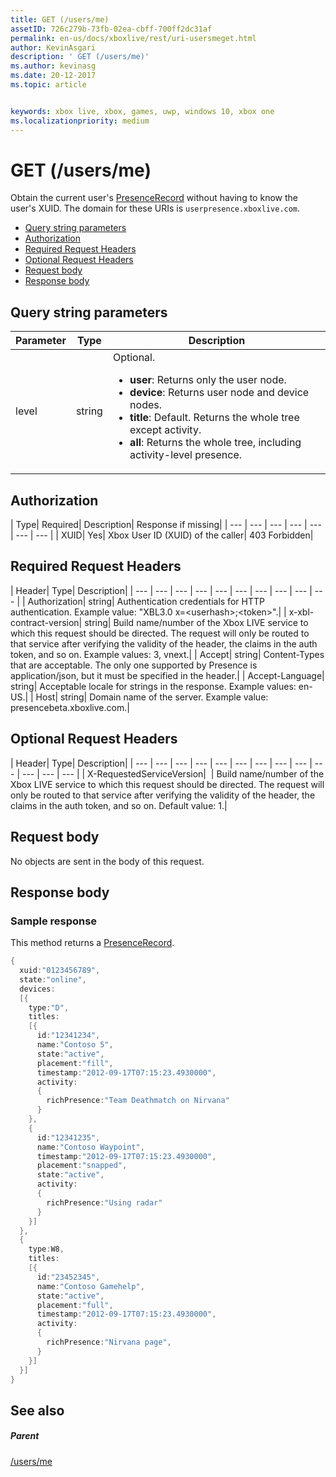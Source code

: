 ```yaml
---
title: GET (/users/me)
assetID: 726c279b-73fb-02ea-cbff-700ff2dc31af
permalink: en-us/docs/xboxlive/rest/uri-usersmeget.html
author: KevinAsgari
description: ' GET (/users/me)'
ms.author: kevinasg
ms.date: 20-12-2017
ms.topic: article


keywords: xbox live, xbox, games, uwp, windows 10, xbox one
ms.localizationpriority: medium
---
```



# GET (/users/me)
Obtain the current user's [PresenceRecord](../../json/json-presencerecord.md) without having to know the user's XUID.
The domain for these URIs is `userpresence.xboxlive.com`.

  * [Query string parameters](#ID4EZ)
  * [Authorization](#ID4EIC)
  * [Required Request Headers](#ID4ELD)
  * [Optional Request Headers](#ID4EPF)
  * [Request body](#ID4EPG)
  * [Response body](#ID4E1G)

<a id="ID4EZ"></a>


## Query string parameters

| Parameter| Type| Description|
| --- | --- | --- |
| level| string| Optional. <ul><li><b>user</b>: Returns only the user node.</li><li><b>device</b>: Returns user node and device nodes.</li><li><b>title</b>: Default. Returns the whole tree except activity.</li><li><b>all</b>: Returns the whole tree, including activity-level presence.</li></ul> | 

<a id="ID4EIC"></a>


## Authorization

| Type| Required| Description| Response if missing|
| --- | --- | --- | --- | --- | --- | --- |
| XUID| Yes| Xbox User ID (XUID) of the caller| 403 Forbidden|

<a id="ID4ELD"></a>


## Required Request Headers

| Header| Type| Description|
| --- | --- | --- | --- | --- | --- | --- | --- | --- | --- |
| Authorization| string| Authentication credentials for HTTP authentication. Example value: "XBL3.0 x=&lt;userhash>;&lt;token>".|
| x-xbl-contract-version| string| Build name/number of the Xbox LIVE service to which this request should be directed. The request will only be routed to that service after verifying the validity of the header, the claims in the auth token, and so on. Example values: 3, vnext.|
| Accept| string| Content-Types that are acceptable. The only one supported by Presence is application/json, but it must be specified in the header.|
| Accept-Language| string| Acceptable locale for strings in the response. Example values: en-US.|
| Host| string| Domain name of the server. Example value: presencebeta.xboxlive.com.|

<a id="ID4EPF"></a>


## Optional Request Headers

| Header| Type| Description|
| --- | --- | --- | --- | --- | --- | --- | --- | --- | --- | --- | --- | --- |
| X-RequestedServiceVersion|  | Build name/number of the Xbox LIVE service to which this request should be directed. The request will only be routed to that service after verifying the validity of the header, the claims in the auth token, and so on. Default value: 1.|

<a id="ID4EPG"></a>


## Request body

No objects are sent in the body of this request.

<a id="ID4E1G"></a>


## Response body

<a id="ID4EAH"></a>


### Sample response

This method returns a [PresenceRecord](../../json/json-presencerecord.md).


```cpp
{
  xuid:"0123456789",
  state:"online",
  devices:
  [{
    type:"D",
    titles:
    [{
      id:"12341234",
      name:"Contoso 5",
      state:"active",
      placement:"fill",
      timestamp:"2012-09-17T07:15:23.4930000",
      activity:
      {
        richPresence:"Team Deathmatch on Nirvana"
      }
    },
    {
      id:"12341235",
      name:"Contoso Waypoint",
      timestamp:"2012-09-17T07:15:23.4930000",
      placement:"snapped",
      state:"active",
      activity:
      {
        richPresence:"Using radar"
      }
    }]
  },
  {
    type:W8,
    titles:
    [{
      id:"23452345",
      name:"Contoso Gamehelp",
      state:"active",
      placement:"full",
      timestamp:"2012-09-17T07:15:23.4930000",
      activity:
      {
        richPresence:"Nirvana page",
      }
    }]
  }]
}

```


<a id="ID4EQH"></a>


## See also

<a id="ID4ESH"></a>


##### Parent

[/users/me](uri-usersme.md)
